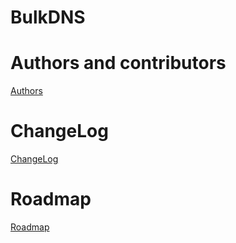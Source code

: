 # BulkDNS

# Authors and contributors

[Authors](doc/AUTHORS.md)

# ChangeLog

[ChangeLog](doc/CHANGELOG.md)

# Roadmap

[Roadmap](doc/ROADMAP.md)
